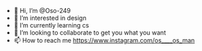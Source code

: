- 👋 Hi, I’m @Oso-249
- 👀 I’m interested in design 
- 🌱 I’m currently learning cs
- 💞️ I’m looking to collaborate to get you what you want 
- 📫 How to reach me https://www.instagram.com/os____os_man


<!---
Oso-249/Oso-249 is a ✨ special ✨ repository because its `README.md` (this file) appears on your GitHub profile.
You can click the Preview link to take a look at your changes.
--->
